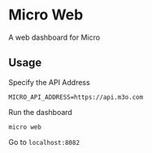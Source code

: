 # Micro Web

A web dashboard for Micro

## Usage

Specify the API Address

```
MICRO_API_ADDRESS=https://api.m3o.com
```

Run the dashboard

```
micro web
```

Go to `localhost:8082`
